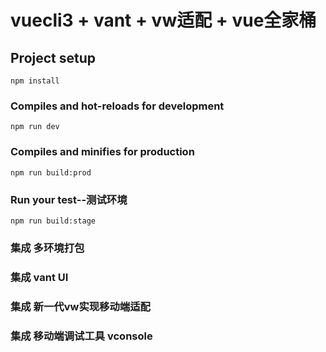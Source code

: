 # vuecli3 + vant + vw适配 + vue全家桶

## Project setup
```
npm install
```

### Compiles and hot-reloads for development
```
npm run dev 
```

### Compiles and minifies for production
```
npm run build:prod
```

### Run your test--测试环境
```
npm run build:stage
```

### 集成 多环境打包
### 集成 vant UI 
### 集成 新一代vw实现移动端适配 
### 集成 移动端调试工具 vconsole 



